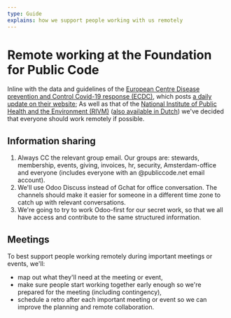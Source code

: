```yaml
---
type: Guide
explains: how we support people working with us remotely
---
```


# Remote working at the Foundation for Public Code

Inline with the data and guidelines of the [European Centre Disease prevention and Control Covid-19 response (ECDC)](https://www.ecdc.europa.eu/en/novel-coronavirus-china), which posts [a daily update on their website](https://www.ecdc.europa.eu/en/current-risk-assessment-novel-coronavirus-situation); As well as that of the [National Institute of Public Health and the Environment (RIVM)](https://www.government.nl/topics/coronavirus-covid-19) ([also available in Dutch](https://www.rijksoverheid.nl/onderwerpen/coronavirus-covid-19)) we've decided that everyone should work remotely if possible.

## Information sharing

1. Always CC the relevant group email. Our groups are: stewards, membership, events, giving, invoices, hr, security, Amsterdam-office and everyone (includes everyone with an @publiccode.net email account).
2. We'll use Odoo Discuss instead of Gchat for office conversation. The channels should make it easier for someone in a different time zone to catch up with relevant conversations.
3. We're going to try to work Odoo-first for our secret work, so that we all have access and contribute to the same structured information.

## Meetings

To best support people working remotely during important meetings or events, we'll:

* map out what they'll need at the meeting or event,
* make sure people start working together early enough so we're prepared for the meeting (including contingency),
* schedule a retro after each important meeting or event so we can improve the planning and remote collaboration.
